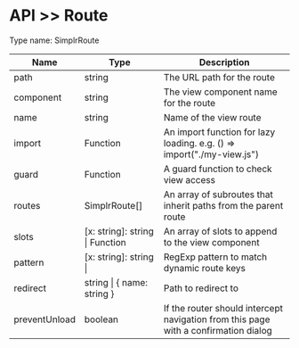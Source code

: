 # API >> Route

Type name: SimplrRoute

| Name          | Type                            | Description                                                                         |
| ------------- | ------------------------------- | ----------------------------------------------------------------------------------- |
| path          | string                          | The URL path for the route                                                          |
| component     | string                          | The view component name for the route                                               |
| name          | string                          | Name of the view route                                                              |
| import        | Function                        | An import function for lazy loading. e.g. () => import("./my-view.js")              |
| guard         | Function                        | A guard function to check view access                                               |
| routes        | SimplrRoute[]                   | An array of subroutes that inherit paths from the parent route                      |
| slots         | [x: string]: string \| Function | An array of slots to append to the view component                                   |
| pattern       | [x: string]: string \|          | RegExp pattern to match dynamic route keys                                          |
| redirect      | string \| { name: string }      | Path to redirect to                                                                 |
| preventUnload | boolean                         | If the router should intercept navigation from this page with a confirmation dialog |
